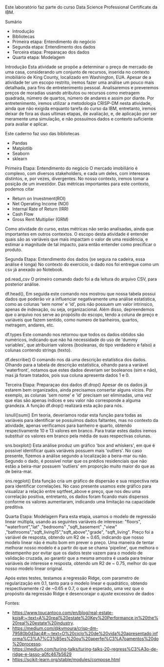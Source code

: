 Este laboratório faz parte do curso Data Science Professional Certificate da IBM.

Sumário
- Introdução
- Bibliotecas
- Primeira etapa: Entendimento do negócio
- Segunda etapa: Entendimento dos dados
- Terceira etapa: Preparaçao dos dados
- Quarta etapa: Modelagem


Introdução
Esta atividade se propõe a determinar o preço de mercado de uma casa, considerando um conjunto de recursos, inserida no contexto imobiliário de King County, localizado em Washington, EUA. 
Apesar de a atividade ter um escopo restrito, iremos fazer uma análise um pouco mais detalhada, para fins de entretenimento pessoal.
Analisaremos e preveremos preços de moradias usando atributos ou recursos como metragem quadrada, número de quartos, número de andares e assim por diante.
Por entretenimento, iremos utilizar a metodologia CRISP-DM nesta atividade, ainda que não exigida enquanto tarefa do curso da IBM, entretanto, iremos deixar de fora as duas ultimas etapas, de
avaliação, e, de aplicação por ser meramente uma simulação, e não possuímos dados e contexto suficiente para avaliar e aplicar.

Este caderno faz uso das bibliotecas
  - Pandas
  - Matplotlib
  - Seaborn
  - sklearn

Primeira Etapa: Entendimento do negócio
O mercado imobiliário é complexo, com diversos stakeholders, e cada um deles, com interesses distintos, e, por vezes, divergentes. No nosso contexto, iremos tomar a posição de um investidor.
Das métricas importantes para este contexto, podemos citar 
- Return on Investment(ROI)
- Net Operating Income (NOI)
- Internal Rate of Return (IRR)
- Cash Flow
- Gross Rent Multiplier (GRM)

Como atividade do curso, estas métricas não serão analisadas, ainda que importantes em outros contextos.
O escopo desta atividade é entender quais são as variáveis que mais impactam o valor de uma residência, e estimar a magnitude de tal impacto, para então entender como precificar o produto.

Segunda Etapa: Entendimento dos dados (se segura na cadeira, essa análise é longa)
No contexto do exercício, o dado nos foi entregue como um csv já anexado ao Notebook.

pd.read_csv
O primeiro comando dado foi a da leitura do arquivo CSV, para posterior análise.

df.head(), 
Em seguida este comando nos mostrou que nossa tabela possui dados que poderão vir a influenciar negativamente uma análise estatística, como as colunas 'sem nome' e 'id', pois não possuem um 
valor intrinsico, apenas de indexação, ou seja, organizacional.
Além disso, depreendemos que o arquivo nos serve ao propósito do escopo, tendo a coluna de preço e variáveis que fazem sentido, como numero de banheiros, quartos, metragem, andares, etc.

df.types
Este comando nos retornou que todos os dados obtidos são numéricos, indicando que não há necessidade do uso de 'dummy variables', que atribuiriam valores (booleanas, do tipo verdadeiro e falso) a colunas
contendo strings (texto).

df.describe()
O comando nos dá uma descrição estatística dos dados. 
Olhando para a tabela de descrição estatística, olhando para a variável 'waterfront', notamos que estes dados deveriam ser booleanos (sim e não), mas já foram tratados, pois sua coluna apresenta dados 1 e 0.

Terceira Etapa: Preparaçao dos dados
df.drop()
Apesar de os dados já estarem bem organizados, ainda precisamos consertar alguns vícios. Por exemplo, as colunas 'sem nome' e 'id' precisam ser eliminadas, uma vez que elas são apenas índices e seu valor
não corresponde a alguma grandeza. A função df.drop() realizará esta ação para nós.

isnull()sum()
Em teoria, deveríamos rodar esta função para todas as variáveis para identificar se possuímos dados faltantes, mas no contexto da atividade, apenas verificamos para banheiro e quarto, obtendo respectivamente
10 e 13 valores em branco. Para tratar estes dados iremos substituir os valores em branco pela média de suas respectivas colunas.

sns.boxplot()
Esta análise produz um gráfico 'box and whiskers', em que é possível identificar quais variáveis possuem mais 'outliers'. No caso presente, fizemos a análise segundo a localização a beira-mar ou não. Segundo o 
dado, é possível notar que os prédios residenciais que não estão a beira-mar possuem 'outliers' em proporção muito maior do que as de beira-mar.

sns.regplot()
Esta função cria um gráfico de dispersão e sua respectiva reta para identificar correlações. No caso presente usamos este gráfico para visualizar a relação entre sqrtfeet_above e preço, que nos deu uma correlação positiva,
entretanto, os dados foram ficando mais dispersos conforme os valores aumentaram, indicando uma limitação na capacidade preditiva.

Quarta Etapa: Modelagem
Para esta etapa, usamos o modelo de regressão linear múltipla, usando as seguintes variáveis de interesse: "floors", "waterfront","lat" ,"bedrooms" ,"sqft_basement" ,"view" ,"bathrooms","sqft_living15","sqft_above","grade",
"sqft_living". Preço foi a variável de resposta, obtendo um R2 de ~ 0.65, indicando que nosso modelo linear não é muito bom em prever o preço.
Uma maneira de tentar melhorar nosso modelo é a partir do que se chama 'pipeline', que melhora o desempenho por evitar que os dados teste vazem para o modelo de validação cruzada, ao garantir que a mesma amostra
é usada para treinar variáveis de interesse e resposta, obtendo um R2 de ~ 0.75, melhor do que nosso modelo linear original.

Após estes testes, testamos a regressão Ridge, com parametro de regularização em 0.1, tanto para o modelo linear e quadrático, obtendo respectivamente r2 de ~0.65 e 0.7, o que é esperado, uma vez que o propósito 
da regressão Ridge é desencorajar o ajuste excessivo de dados

Fontes:
- https://www.toucantoco.com/en/blog/real-estate-kpis#:~:text=A%20real%20estate%20Key%20Performance,in%20the%20real%20estate%20industry.
- https://medium.com/@kvmoura/crisp-dm-79580b0d3ac4#:~:text=O%20ciclo%20de%20vida%20apresentado,informa%C3%A7%C3%B5es%20ou%20aperfei%C3%A7oamentos%20do%20processo.
- https://medium.com/turing-talks/turing-talks-20-regress%C3%A3o-de-ridge-e-lasso-a0fc467b5629
- https://scikit-learn.org/stable/modules/compose.html


